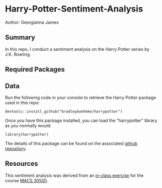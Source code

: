 # Harry-Potter-Sentiment-Analysis

Author: Georgianna James

## Summary

In this repo, I conduct a sentiment analysis on the Harry Potter series by J.K. Rowling.


## Required Packages

## Data

Run the following code in your console to retrieve the Harry Potter package used in this repo:

```devtools::install_github("bradleyboehmke/harrypotter")```

Once you have this package installed, you can load the "harrypotter" library as you normally would:

```library(harrypotter)```

The details of this package can be found on the associated [github repository](https://github.com/bradleyboehmke/harrypotter). 

## Resources

This sentiment analysis was derived from an [in-class exercise](https://cfss.uchicago.edu/notes/harry-potter-exercise/) for the course [MACS 30500](https://cfss.uchicago.edu/). 